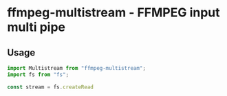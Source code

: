 # ffmpeg-multistream - FFMPEG input multi pipe
## Usage
```typescript
import Multistream from "ffmpeg-multistream";
import fs from "fs";

const stream = fs.createRead
```
